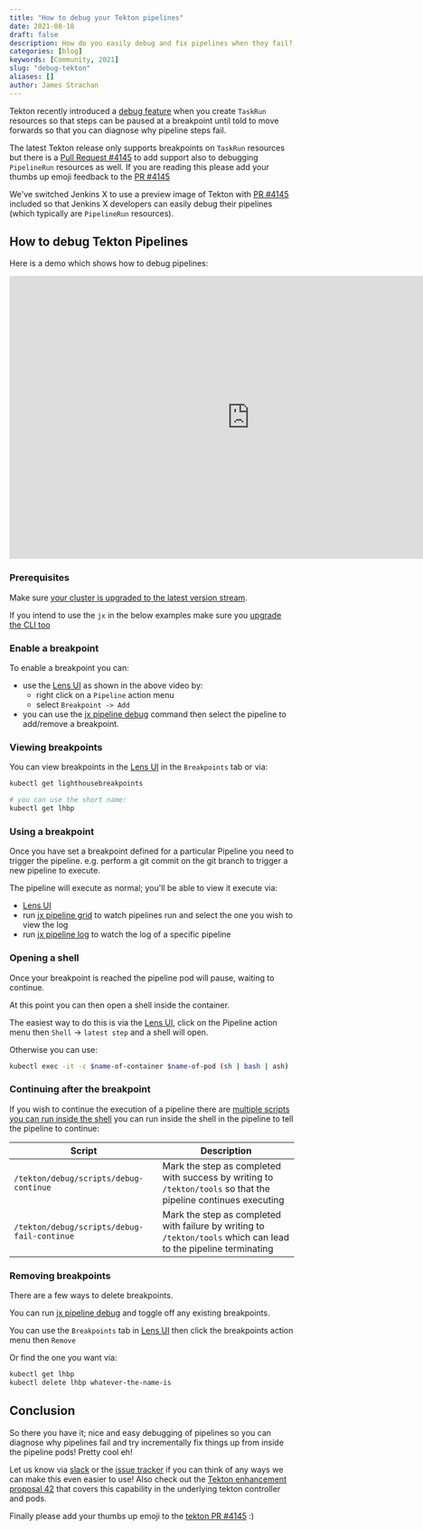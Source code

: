 ```yaml
---
title: "How to debug your Tekton pipelines"
date: 2021-08-18
draft: false
description: How do you easily debug and fix pipelines when they fail?
categories: [blog]
keywords: [Community, 2021]
slug: "debug-tekton"
aliases: []
author: James Strachan
---
```


Tekton recently introduced a [debug feature](https://github.com/tektoncd/pipeline/blob/main/docs/debug.md#debug) when you create `TaskRun` resources so that steps can be paused at a breakpoint until told to move forwards so that you can diagnose why pipeline steps fail.

The latest Tekton release only supports breakpoints on `TaskRun` resources but there is a [Pull Request #4145](https://github.com/tektoncd/pipeline/pull/4145) to add support also to debugging `PipelineRun` resources as well. If you are reading this please add your thumbs up emoji feedback to the [PR #4145](https://github.com/tektoncd/pipeline/pull/4145)

We've switched Jenkins X to use a preview image of Tekton with [PR #4145](https://github.com/tektoncd/pipeline/pull/4145) included so that Jenkins X developers can easily debug their pipelines (which typically are `PipelineRun` resources).

## How to debug Tekton Pipelines

Here is a demo which shows how to debug pipelines:

<iframe width="850" height="500" src="https://www.youtube.com/embed/QqTaclB6-oI" frameborder="0" allow="accelerometer; autoplay; clipboard-write; encrypted-media; gyroscope; picture-in-picture" allowfullscreen></iframe>

### Prerequisites 

Make sure [your cluster is upgraded to the latest version stream](/v3/admin/setup/upgrades/cluster/). 

If you intend to use the `jx` in the below examples make sure you [upgrade the CLI too](/v3/admin/setup/upgrades/cli/)


### Enable a breakpoint

To enable a breakpoint you can: 

* use the [Lens UI](/v3/develop/ui/lens/) as shown in the above video by:
  * right click on a `Pipeline` action menu 
  * select `Breakpoint -> Add`
* you can use the [jx pipeline debug](https://jenkins-x.io/v3/develop/reference/jx/pipeline/debug/) command then select the pipeline to add/remove a breakpoint.
                                      
### Viewing breakpoints

You can view breakpoints in the [Lens UI](/v3/develop/ui/lens/) in the `Breakpoints` tab or via:

```bash 
kubectl get lighthousebreakpoints

# you can use the short name:
kubectl get lhbp
```


### Using a breakpoint

Once you have set a breakpoint defined for a particular Pipeline you need to trigger the pipeline. e.g. perform a git commit on the git branch to trigger a new pipeline to execute.

The pipeline will execute as normal; you'll be able to view it execute via:

* [Lens UI](/v3/develop/ui/lens/)
* run [jx pipeline grid](https://jenkins-x.io/v3/develop/reference/jx/pipeline/grid/) to watch pipelines run and select the one you wish to view the log 
* run [jx pipeline log](https://jenkins-x.io/v3/develop/reference/jx/pipeline/log/) to watch the log of a specific pipeline

### Opening a shell

Once your breakpoint is reached the pipeline pod will pause, waiting to continue.

At this point you can then open a shell inside the container.

The easiest way to do this is via the [Lens UI](/v3/develop/ui/lens/), click on the Pipeline action menu then `Shell` -> `latest step` and a shell will open.

Otherwise you can use:
 
```bash 
kubectl exec -it -c $name-of-container $name-of-pod (sh | bash | ash)
```

### Continuing after the breakpoint
          
If you wish to continue the execution of a pipeline there are [multiple scripts you can run inside the shell](https://github.com/tektoncd/pipeline/blob/main/docs/debug.md#debug-scripts) you can run inside the shell in the pipeline to tell the pipeline to continue:

| Script | Description |
| --- | --- |
| `/tekton/debug/scripts/debug-continue` | Mark the step as completed with success by writing to `/tekton/tools` so that the pipeline continues executing |
| `/tekton/debug/scripts/debug-fail-continue` | Mark the step as completed with failure by writing to `/tekton/tools` which can lead to the pipeline terminating |

### Removing breakpoints

There are a few ways to delete breakpoints. 
     
You can run [jx pipeline debug](https://jenkins-x.io/v3/develop/reference/jx/pipeline/debug/) and toggle off any existing breakpoints.

You can use the `Breakpoints` tab in [Lens UI](/v3/develop/ui/lens/) then click the breakpoints action menu then `Remove`

Or find the one you want via: 

```bash 
kubectl get lhbp
kubectl delete lhbp whatever-the-name-is
```

## Conclusion 

So there you have it; nice and easy debugging of pipelines so you can diagnose why pipelines fail and try incrementally fix things up from inside the pipeline pods! Pretty cool eh!

Let us know via [slack](https://jenkins-x.io/community/#slack) or the [issue tracker](https://github.com/jenkins-x/jx/issues) if you can think of any ways we can make this even easier to use! Also check out the [Tekton enhancement proposal 42](https://github.com/tektoncd/community/blob/main/teps/0042-taskrun-breakpoint-on-failure.md) that covers this capability in the underlying tekton controller and pods.

Finally please add your thumbs up emoji to the [tekton PR #4145](https://github.com/tektoncd/pipeline/pull/4145) :) 


